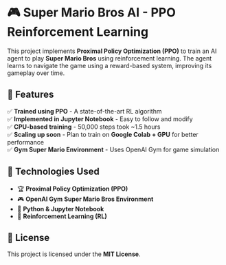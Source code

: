 # 🎮 Super Mario Bros AI - PPO Reinforcement Learning  

This project implements **Proximal Policy Optimization (PPO)** to train an AI agent to play **Super Mario Bros** using reinforcement learning. The agent learns to navigate the game using a reward-based system, improving its gameplay over time.  


## 📌 Features  

✅ **Trained using PPO** - A state-of-the-art RL algorithm  
✅ **Implemented in Jupyter Notebook** - Easy to follow and modify  
✅ **CPU-based training** - 50,000 steps took ~1.5 hours  
✅ **Scaling up soon** - Plan to train on **Google Colab + GPU** for better performance  
✅ **Gym Super Mario Environment** - Uses OpenAI Gym for game simulation  


## 🤖 Technologies Used  

- 🏆 **Proximal Policy Optimization (PPO)**  
- 🎮 **OpenAI Gym Super Mario Bros Environment**  
- 🐍 **Python & Jupyter Notebook**  
- 🧠 **Reinforcement Learning (RL)**  


## 📜 License  

This project is licensed under the **MIT License**.  
